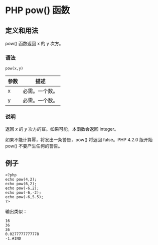 # PHP pow() 函数



## 定义和用法

pow() 函数返回 x 的 y 次方。

### 语法

```
pow(x,y)
```

| 参数 | 描述 |
| --- | --- |
| x | 必需。一个数。 |
| y | 必需。一个数。 |

### 说明

返回 _x_ 的 _y_ 次方的幂。如果可能，本函数会返回 integer。

如果不能计算幂，将发出一条警告，pow() 将返回 false。PHP 4.2.0 版开始 pow() 不要产生任何的警告。

## 例子

```
<?php
echo pow(4,2);
echo pow(6,2);
echo pow(-6,2);
echo pow(-6,-2);
echo pow(-6,5.5);
?>
```

输出类似：

```
16
36
36
0.0277777777778
-1.#IND
```



